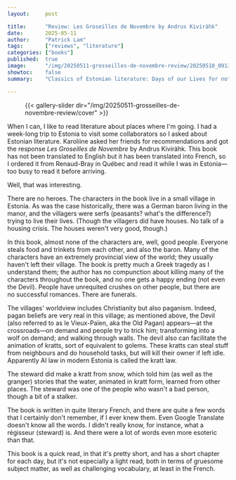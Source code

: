 ```yaml
---
layout:     post

title:      "Review: Les Groseilles de Novembre by Andrus Kivirähk"
date:       2025-05-11
author:     "Patrick Lam"
tags:       ["reviews", "literature"]
categories: ["books"]
published:  true
image:      "/img/20250511-grosseilles-de-novembre-review/20250510_091321312_forest.avif"
showtoc:    false
summary:    "Classics of Estonian literature: Days of our Lives for not-so-great feudal villagers."

---
```


<style>
.post-heading h1  { color: yellow; text-shadow: 2px 2px 2px grey; }
.meta { color: yellow; text-shadow: 2px 2px 2px grey; }
</style>

<figure>
{{< gallery-slider dir="/img/20250511-grosseilles-de-novembre-review/cover" >}}
</figure>

When I can, I like to read literature about places where I'm going. I
had a week-long trip to Estonia to visit some collaborators so I asked
about Estonian literature. Karoliine asked her friends for
recommendations and got the response _Les Groseilles de Novembre_ by
Andrus Kivirähk. This book has not been translated to English but it
has been translated into French, so I ordered it from Renaud-Bray in
Québec and read it while I was in Estonia&mdash;too busy to read it
before arriving.

Well, that was interesting.

There are no heroes. The characters in the book live in a small
village in Estonia. As was the case historically, there was a German
baron living in the manor, and the villagers were serfs (peasants? what's the difference?) trying to live
their lives. (Though the villagers did have houses. No talk of a housing
crisis. The houses weren't very good, though.)

In this book, almost none of the characters are, well, good people.
Everyone steals food and trinkets from each other, and also the baron.
Many of the characters have an extremely provincial view of the world;
they usually haven't left their village. The book is pretty much a
Greek tragedy as I understand them; the author has no compunction about killing many of the
characters throughout the book, and no one gets a happy ending (not even
the Devil). People have unrequited crushes on other people, but there
are no successful romances. There are funerals.

The villages' worldview includes Christianity but also paganism.
Indeed, pagan beliefs are very real in this village; as mentioned above, the
Devil (also referred to as le Vieux-Païen, aka the Old Pagan)
appears&mdash;at the crossroads&mdash;on demand and people try to trick him; transforming into a
wolf on demand; and walking through walls. The devil also can
facilitate the animation of kratts, sort of equivalent to
golems. These kratts can steal stuff from neighbours and do household
tasks, but will kill their owner if left idle. Apparently AI law in
modern Estonia is called the kratt law.

The steward did make a kratt from snow, which told him (as well as
the granger) stories that the water, animated in kratt form,
learned from other places. The steward was one of the people who wasn't
a bad person, though a bit of a stalker.

The book is written in quite literary French, and there are quite a
few words that I certainly don't remember, if I ever knew them. Even
Google Translate doesn't know all the words. I didn't really know, for
instance, what a régisseur (steward) is. And there were a lot of words
even more esoteric than that.

This book is a quick read, in that it's pretty short, and has a short
chapter for each day, but it's not especially a light read, both in
terms of gruesome subject matter, as well as challenging vocabulary,
at least in the French.

